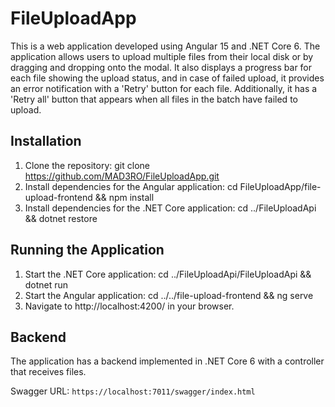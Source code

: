 # FileUploadApp

This is a web application developed using Angular 15 and .NET Core 6. The application allows users to upload multiple files from their local disk or by dragging and dropping onto the modal. It also displays a progress bar for each file showing the upload status, and in case of failed upload, it provides an error notification with a 'Retry' button for each file. Additionally, it has a 'Retry all' button that appears when all files in the batch have failed to upload.

## Installation

 1. Clone the repository: git clone https://github.com/MAD3RO/FileUploadApp.git
 2. Install dependencies for the Angular application: cd FileUploadApp/file-upload-frontend && npm install
 3. Install dependencies for the .NET Core application: cd ../FileUploadApi && dotnet restore
 
## Running the Application
 
 1. Start the .NET Core application: cd ../FileUploadApi/FileUploadApi && dotnet run
 2. Start the Angular application: cd ../../file-upload-frontend && ng serve
 3. Navigate to http://localhost:4200/ in your browser.

## Backend
The application has a backend implemented in .NET Core 6 with a controller that receives files.

Swagger URL:
` https://localhost:7011/swagger/index.html `
